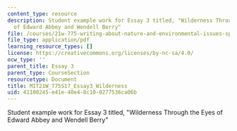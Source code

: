 ```yaml
---
content_type: resource
description: Student example work for Essay 3 titled, "Wilderness Through the Eyes
  of Edward Abbey and Wendell Berry"
file: /courses/21w-775-writing-about-nature-and-environmental-issues-spring-2017/41100245e41e40e48c100277536ca06b_MIT21W_775S17_Essay3_Wilderness.pdf
file_type: application/pdf
learning_resource_types: []
license: https://creativecommons.org/licenses/by-nc-sa/4.0/
ocw_type: ''
parent_title: Essay 3
parent_type: CourseSection
resourcetype: Document
title: MIT21W_775S17_Essay3_Wilderness
uid: 41100245-e41e-40e4-8c10-0277536ca06b
---
```

Student example work for Essay 3 titled, "Wilderness Through the Eyes of Edward Abbey and Wendell Berry"